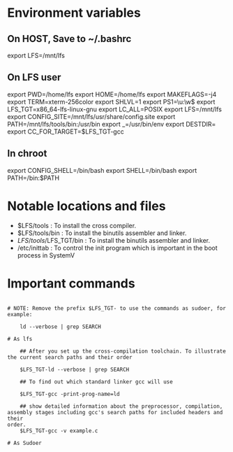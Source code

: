 
# Environment variables

## On HOST, Save to ~/.bashrc

export LFS=/mnt/lfs

## On LFS user

export PWD=/home/lfs
export HOME=/home/lfs
export MAKEFLAGS=-j4
export TERM=xterm-256color
export SHLVL=1
export PS1=\u:\w\$ 
export LFS_TGT=x86_64-lfs-linux-gnu
export LC_ALL=POSIX
export LFS=/mnt/lfs
export CONFIG_SITE=/mnt/lfs/usr/share/config.site
export PATH=/mnt/lfs/tools/bin:/usr/bin
export _=/usr/bin/env
export DESTDIR=
export CC_FOR_TARGET=$LFS_TGT-gcc

## In chroot

export CONFIG_SHELL=/bin/bash
export SHELL=/bin/bash
export PATH=/bin:$PATH

# Notable locations and files

- $LFS/tools : To install the cross compiler.
- $LFS/tools/bin : To install the binutils assembler and linker.
- $LFS/tools/$LFS_TGT/bin : To install the binutils assembler and linker.
- /etc/inittab : To control the init program which is important in the boot process in SystemV

# Important commands

```

# NOTE: Remove the prefix $LFS_TGT- to use the commands as sudoer, for example:

	ld --verbose | grep SEARCH	

# As lfs

	## After you set up the cross-compilation toolchain. To illustrate the current search paths and their order 

	$LFS_TGT-ld --verbose | grep SEARCH

	## To find out which standard linker gcc will use
	
	$LFS_TGT-gcc -print-prog-name=ld
	
	## show detailed information about the preprocessor, compilation, assembly stages including gcc's search paths for included headers and their
order. 
	$LFS_TGT-gcc -v example.c
	
# As Sudoer

```
